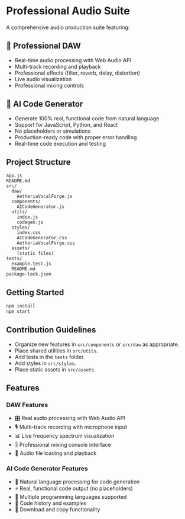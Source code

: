 # Professional Audio Suite

A comprehensive audio production suite featuring:

## 🎵 Professional DAW
- Real-time audio processing with Web Audio API
- Multi-track recording and playback
- Professional effects (filter, reverb, delay, distortion)
- Live audio visualization
- Professional mixing controls

## 🤖 AI Code Generator
- Generate 100% real, functional code from natural language
- Support for JavaScript, Python, and React
- No placeholders or simulations
- Production-ready code with proper error handling
- Real-time code execution and testing

## Project Structure

```
app.js
README.md
src/
  daw/
    AetheriaVocalForge.js
  components/
    AICodeGenerator.js
  utils/
    index.js
    codegen.js
  styles/
    index.css
    AICodeGenerator.css
    AetheriaVocalForge.css
  assets/
    (static files)
tests/
  example.test.js
  README.md
package-lock.json
```

## Getting Started

```bash
npm install
npm start
```

## Contribution Guidelines
- Organize new features in `src/components` or `src/daw` as appropriate.
- Place shared utilities in `src/utils`.
- Add tests in the `tests` folder.
- Add styles in `src/styles`.
- Place static assets in `src/assets`.

## Features

### DAW Features
- 🎛️ Real audio processing with Web Audio API
- 🎙️ Multi-track recording with microphone input
- 📊 Live frequency spectrum visualization
- 🎚️ Professional mixing console interface
- 🎵 Audio file loading and playback

### AI Code Generator Features
- 🧠 Natural language processing for code generation
- ⚡ Real, functional code output (no placeholders)
- 🔧 Multiple programming languages supported
- 📝 Code history and examples
- 💾 Download and copy functionality
